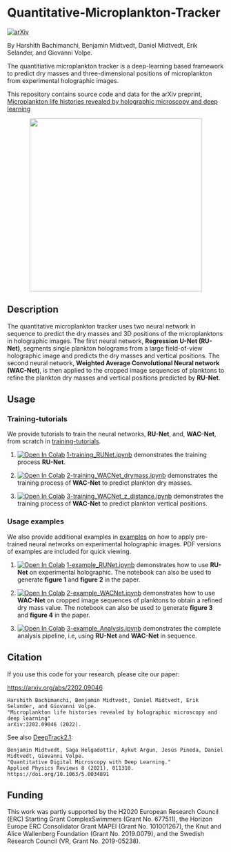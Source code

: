 # Quantitative-Microplankton-Tracker
[![arXiv](https://img.shields.io/badge/arXiv-2202.09046-b31b1b.svg)](https://arxiv.org/abs/2202.09046)

By Harshith Bachimanchi, Benjamin Midtvedt, Daniel Midtvedt, Erik Selander, and Giovanni Volpe.

The quantitiative microplankton tracker is a deep-learning based framework to predict dry masses and three-dimensional positions of microplankton from experimental holographic images. 

This repository contains source code and data for the arXiv preprint, [Microplankton life histories revealed by holographic microscopy and deep learning](https://arxiv.org/abs/2202.09046)

<p align="center">
  <img width="400" src=https://raw.githubusercontent.com/softmatterlab/Quantitative-Microplankton-Tracker/main/assets/setup.png>
</p>

## Description
The quantitative microplankton tracker uses two neural network in sequence to predict the dry masses and 3D positions of the microplanktons in holographic images. The first neural network, **Regression U-Net (RU-Net)**, segments single plankton holograms from a large field-of-view holographic image and predicts the dry masses and vertical positions. The second neural network, **Weighted Average Convolutional Neural network (WAC-Net)**, is then applied to the cropped image sequences of planktons to refine the plankton dry masses and vertical positions predicted by **RU-Net**.


## Usage
### Training-tutorials
We provide tutorials to train the neural networks, **RU-Net**, and, **WAC-Net**, from scratch in [training-tutorials](https://github.com/softmatterlab/Quantitative-Microplankton-Tracker/tree/main/training-tutorials).

1. [![Open In Colab](https://colab.research.google.com/assets/colab-badge.svg)](https://colab.research.google.com/github/softmatterlab/Quantitative-Microplankton-Tracker/blob/main/training-tutorials/1-training_RUNet.ipynb) [1-training_RUNet.ipynb](https://github.com/softmatterlab/Quantitative-Microplankton-Tracker/blob/main/training-tutorials/1-training_RUNet.ipynb) demonstrates the training process **RU-Net**.

2. [![Open In Colab](https://colab.research.google.com/assets/colab-badge.svg)](https://colab.research.google.com/github/softmatterlab/Quantitative-Microplankton-Tracker/blob/main/training-tutorials/2-training_WACNet_drymass.ipynb) [2-training_WACNet_drymass.ipynb](https://github.com/softmatterlab/Quantitative-Microplankton-Tracker/blob/main/training-tutorials/2-training_WACNet_drymass.ipynb) demonstrates the training process of **WAC-Net** to predict plankton dry masses.

3. [![Open In Colab](https://colab.research.google.com/assets/colab-badge.svg)](https://colab.research.google.com/github/softmatterlab/Quantitative-Microplankton-Tracker/blob/main/training-tutorials/3-training_WACNet_z_distance.ipynb) [3-training_WACNet_z_distance.ipynb](https://github.com/softmatterlab/Quantitative-Microplankton-Tracker/blob/main/training-tutorials/3-training_WACNet_z_distance.ipynb) demonstrates the training process of **WAC-Net** to predict plankton vertical positions.

### Usage examples
We also provide additional examples in [examples](https://github.com/softmatterlab/Quantitative-Microplankton-Tracker/tree/main/examples) on how to apply pre-trained neural networks on experimental holographic images. PDF versions of examples are included for quick viewing.

1. [![Open In Colab](https://colab.research.google.com/assets/colab-badge.svg)](https://colab.research.google.com/github/softmatterlab/Quantitative-Microplankton-Tracker/blob/main/examples/1-example_RUNet.ipynb) [1-example_RUNet.ipynb](https://github.com/softmatterlab/Quantitative-Microplankton-Tracker/blob/main/examples/1-example_RUNet.ipynb) demonstrates how to use **RU-Net** on experimental holographic. The notebook can also be used to generate **figure 1** and **figure 2** in the paper.

2. [![Open In Colab](https://colab.research.google.com/assets/colab-badge.svg)](https://colab.research.google.com/github/softmatterlab/Quantitative-Microplankton-Tracker/blob/main/examples/2-example_WACNet.ipynb) [2-example_WACNet.ipynb](https://github.com/softmatterlab/Quantitative-Microplankton-Tracker/blob/main/examples/2-example_WACNet.ipynb) demonstrates how to use **WAC-Net** on cropped image sequences of planktons to obtain a refined dry mass value. The notebook can also be used to generate **figure 3** and **figure 4** in the paper.

3. [![Open In Colab](https://colab.research.google.com/assets/colab-badge.svg)](https://colab.research.google.com/github/softmatterlab/Quantitative-Microplankton-Tracker/blob/main/examples/3-example_Analysis.ipynb) [3-example_Analysis.ipynb](https://github.com/softmatterlab/Quantitative-Microplankton-Tracker/blob/main/examples/3-example_Analysis.ipynb) demonstrates the complete analysis pipeline, i.e, using **RU-Net** and **WAC-Net** in sequence.


## Citation
If you use this code for your research, please cite our paper:

<https://arxiv.org/abs/2202.09046>

```
Harshith Bachimanchi, Benjamin Midtvedt, Daniel Midtvedt, Erik Selander, and Giovanni Volpe.
"Microplankton life histories revealed by holographic microscopy and deep learning"
arXiv:2202.09046 (2022).
```

See also [DeepTrack2.1](https://github.com/softmatterlab/DeepTrack-2.0/tree/master):

```
Benjamin Midtvedt, Saga Helgadottir, Aykut Argun, Jesús Pineda, Daniel Midtvedt, Giovanni Volpe.
"Quantitative Digital Microscopy with Deep Learning."
Applied Physics Reviews 8 (2021), 011310.
https://doi.org/10.1063/5.0034891
```


## Funding
This work was partly supported by the H2020 European Research Council (ERC) Starting Grant ComplexSwimmers (Grant No. 677511), the Horizon Europe ERC Consolidator Grant MAPEI (Grant No. 101001267), the Knut and Alice Wallenberg Foundation (Grant No. 2019.0079), and the Swedish Research Council (VR, Grant No. 2019-05238).